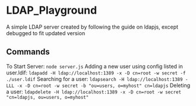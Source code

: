 # LDAP_Playground
A simple LDAP server created by following the guide on ldapjs, except debugged to fit updated version

## Commands
To Start Server: `node server.js`
Adding a new user using config listed in user.ldif: `ldapadd -H ldap://localhost:1389 -x -D cn=root -w secret -f ./user.ldif`
Searching for a user: `ldapsearch -H ldap://localhost:1389 -LLL -x -D cn=root -w secret -b "ou=users, o=myhost" cn=ldapjs`
Deleting a user: `ldapdelete -H ldap://localhost:1389 -x -D cn=root -w secret "cn=ldapjs, ou=users, o=myhost"`